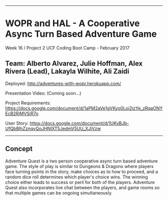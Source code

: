 -----------------------------------------
# WOPR and HAL - A Cooperative Async Turn Based Adventure Game

Week 16 / Project 2
UCF Coding Boot Camp - February 2017

Team:
Alberto Alvarez, Julie Hoffman, Alex Rivera (Lead), Lakayla Wilhite, Ali Zaidi
-----------------------------------------

Deployed:
http://adventures-with-wopr.herokuapp.com/

Presentation Video:
(Coming soon...)

Project Requirements:
https://docs.google.com/document/d/1aPM2aVe1gVKyo0Loi2izYe_zRqaONYEcB2RjMVSjR7o

User Story:
https://docs.google.com/document/d/1UKyBJb-UfQbBlhZznqvQoJHNIXT5JedmV5UU_XJiVzw

-----------------------------------------

## Concept
Adventure Quest is a two person cooperative async turn based adventure game. The style of play is similar to Dungeons & Dragons where players face turning points in the story, make choices as to how to proceed, and a random dice roll determines which player's choice wins. The winning choice either leads to success or peril for both of the players. Adventure Quest also incorporates live chat between the players, and game rooms so that multiple games can be ongoing simultaneously.
